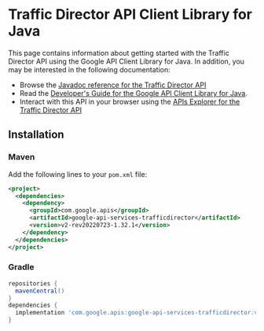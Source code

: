 # Traffic Director API Client Library for Java



This page contains information about getting started with the Traffic Director API
using the Google API Client Library for Java. In addition, you may be interested
in the following documentation:

* Browse the [Javadoc reference for the Traffic Director API][javadoc]
* Read the [Developer's Guide for the Google API Client Library for Java][google-api-client].
* Interact with this API in your browser using the [APIs Explorer for the Traffic Director API][api-explorer]

## Installation

### Maven

Add the following lines to your `pom.xml` file:

```xml
<project>
  <dependencies>
    <dependency>
      <groupId>com.google.apis</groupId>
      <artifactId>google-api-services-trafficdirector</artifactId>
      <version>v2-rev20220723-1.32.1</version>
    </dependency>
  </dependencies>
</project>
```

### Gradle

```gradle
repositories {
  mavenCentral()
}
dependencies {
  implementation 'com.google.apis:google-api-services-trafficdirector:v2-rev20220723-1.32.1'
}
```

[javadoc]: https://googleapis.dev/java/google-api-services-trafficdirector/latest/index.html
[google-api-client]: https://github.com/googleapis/google-api-java-client/
[api-explorer]: https://developers.google.com/apis-explorer/#p/trafficdirector/v1/
